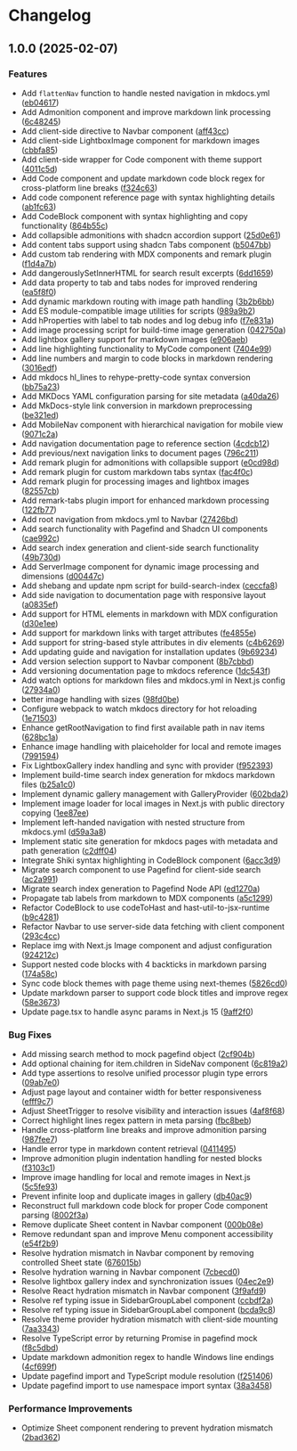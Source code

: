 # Changelog

## 1.0.0 (2025-02-07)


### Features

* Add `flattenNav` function to handle nested navigation in mkdocs.yml ([eb04617](https://github.com/tomw1808/mkdocs-shadcn/commit/eb0461708b8f29b6817b71f2ecc9190a62183d86))
* Add Admonition component and improve markdown link processing ([6c48245](https://github.com/tomw1808/mkdocs-shadcn/commit/6c48245c0975262487279c1aac6e1ad2423efac4))
* Add client-side directive to Navbar component ([aff43cc](https://github.com/tomw1808/mkdocs-shadcn/commit/aff43cc2213eb9375b1c8fa92d6a701bf5791a00))
* Add client-side LightboxImage component for markdown images ([cbbfa85](https://github.com/tomw1808/mkdocs-shadcn/commit/cbbfa85eefbf048cd51b1a5de432e0cdfb65e138))
* Add client-side wrapper for Code component with theme support ([4011c5d](https://github.com/tomw1808/mkdocs-shadcn/commit/4011c5d4067be01677f1ed03bef611280cec73c2))
* Add Code component and update markdown code block regex for cross-platform line breaks ([f324c63](https://github.com/tomw1808/mkdocs-shadcn/commit/f324c63d1324511b8574e76b2f6bd3ecc6b5172f))
* Add code component reference page with syntax highlighting details ([ab1fc63](https://github.com/tomw1808/mkdocs-shadcn/commit/ab1fc6341de10508f1ed36a03123863f11644d87))
* Add CodeBlock component with syntax highlighting and copy functionality ([864b55c](https://github.com/tomw1808/mkdocs-shadcn/commit/864b55c3fc2b7abbe145d275c39fe4a882bd06fe))
* Add collapsible admonitions with shadcn accordion support ([25d0e61](https://github.com/tomw1808/mkdocs-shadcn/commit/25d0e617eb726f15a4c96e66d9904c250f9ada14))
* Add content tabs support using shadcn Tabs component ([b5047bb](https://github.com/tomw1808/mkdocs-shadcn/commit/b5047bbb1667a8c2185bb9f3364003cfa2de0004))
* Add custom tab rendering with MDX components and remark plugin ([f1d4a7b](https://github.com/tomw1808/mkdocs-shadcn/commit/f1d4a7b58e2a63017807405bd6466e7ad5fbd955))
* Add dangerouslySetInnerHTML for search result excerpts ([6dd1659](https://github.com/tomw1808/mkdocs-shadcn/commit/6dd1659f3aa6a11cac0a456987df3663fbca5abc))
* Add data property to tab and tabs nodes for improved rendering ([ea5f8f0](https://github.com/tomw1808/mkdocs-shadcn/commit/ea5f8f0877343c52ddf137f6e0ca1fceb40195a4))
* Add dynamic markdown routing with image path handling ([3b2b6bb](https://github.com/tomw1808/mkdocs-shadcn/commit/3b2b6bb74d32e17020b22e785e7611b948c124e3))
* Add ES module-compatible image utilities for scripts ([989a9b2](https://github.com/tomw1808/mkdocs-shadcn/commit/989a9b258aee6c8db3b3ac3040ddcddc42c5ab11))
* Add hProperties with label to tab nodes and log debug info ([f7e831a](https://github.com/tomw1808/mkdocs-shadcn/commit/f7e831aff213b431230d23a72d64ca256234cd57))
* Add image processing script for build-time image generation ([042750a](https://github.com/tomw1808/mkdocs-shadcn/commit/042750ab7e4de8f0e5d6c2897d71b4cf12204dd6))
* Add lightbox gallery support for markdown images ([e906aeb](https://github.com/tomw1808/mkdocs-shadcn/commit/e906aeb454d6369687813e49586886b8d4a418cd))
* Add line highlighting functionality to MyCode component ([7404e99](https://github.com/tomw1808/mkdocs-shadcn/commit/7404e99d3106f66f15ad1c7f237c6fe7360861d0))
* Add line numbers and margin to code blocks in markdown rendering ([3016edf](https://github.com/tomw1808/mkdocs-shadcn/commit/3016edfd051718ee53924dcaa1ccc0c39b18becd))
* Add mkdocs hl_lines to rehype-pretty-code syntax conversion ([bb75a23](https://github.com/tomw1808/mkdocs-shadcn/commit/bb75a23e9fbdd82368af3c5febda3164d5c51e68))
* Add MKDocs YAML configuration parsing for site metadata ([a40da26](https://github.com/tomw1808/mkdocs-shadcn/commit/a40da264f969943bf0f1762bf251b02e4aa453b7))
* Add MkDocs-style link conversion in markdown preprocessing ([be321ed](https://github.com/tomw1808/mkdocs-shadcn/commit/be321ed67d94d85b013d4a55be3f8f797659cce6))
* Add MobileNav component with hierarchical navigation for mobile view ([9071c2a](https://github.com/tomw1808/mkdocs-shadcn/commit/9071c2a107b23dba3cd3ca722bf2aab384b54631))
* Add navigation documentation page to reference section ([4cdcb12](https://github.com/tomw1808/mkdocs-shadcn/commit/4cdcb12bd6430077e5a6f7d3fb9124b43ceeb90f))
* Add previous/next navigation links to document pages ([796c211](https://github.com/tomw1808/mkdocs-shadcn/commit/796c2117dadee26270862180520ae267cb3b6a22))
* Add remark plugin for admonitions with collapsible support ([e0cd98d](https://github.com/tomw1808/mkdocs-shadcn/commit/e0cd98de44af9c98b785fe0cf3ec664d20758d8f))
* Add remark plugin for custom markdown tabs syntax ([fac4f0c](https://github.com/tomw1808/mkdocs-shadcn/commit/fac4f0c8b2de0b8418a1f49603fe2fdd86def0bc))
* Add remark plugin for processing images and lightbox images ([82557cb](https://github.com/tomw1808/mkdocs-shadcn/commit/82557cbba03c73f9944002917666d30dcfa308c8))
* Add remark-tabs plugin import for enhanced markdown processing ([122fb77](https://github.com/tomw1808/mkdocs-shadcn/commit/122fb77f208e4ab2fc57fa4ef180416aff4fab82))
* Add root navigation from mkdocs.yml to Navbar ([27426bd](https://github.com/tomw1808/mkdocs-shadcn/commit/27426bd16f43dab64d2321c4cb40121fc2df61da))
* Add search functionality with Pagefind and Shadcn UI components ([cae992c](https://github.com/tomw1808/mkdocs-shadcn/commit/cae992ca886bec8e46ea474d104a415ae7c1c35b))
* Add search index generation and client-side search functionality ([49b730d](https://github.com/tomw1808/mkdocs-shadcn/commit/49b730d224316431ffd3a621c15f57bb7fe1df78))
* Add ServerImage component for dynamic image processing and dimensions ([d00447c](https://github.com/tomw1808/mkdocs-shadcn/commit/d00447c3c78ad93dfdabe6368cc42a594ef10630))
* Add shebang and update npm script for build-search-index ([ceccfa8](https://github.com/tomw1808/mkdocs-shadcn/commit/ceccfa82de7e12385603190656b768960f312610))
* Add side navigation to documentation page with responsive layout ([a0835ef](https://github.com/tomw1808/mkdocs-shadcn/commit/a0835ef5545834b37b7955ed2bef12cdbd46fa19))
* Add support for HTML elements in markdown with MDX configuration ([d30e1ee](https://github.com/tomw1808/mkdocs-shadcn/commit/d30e1eec7728aa6e8f87c3c23da13f732ee7ffab))
* Add support for markdown links with target attributes ([fe4855e](https://github.com/tomw1808/mkdocs-shadcn/commit/fe4855e8f4da580347dfbc4c5c641868e5e34345))
* Add support for string-based style attributes in div elements ([c4b6269](https://github.com/tomw1808/mkdocs-shadcn/commit/c4b6269381b2e4143f4d61edea598d7e0e92703e))
* Add updating guide and navigation for installation updates ([9b69234](https://github.com/tomw1808/mkdocs-shadcn/commit/9b69234f0434028310150f75f6f07109c8888d23))
* Add version selection support to Navbar component ([8b7cbbd](https://github.com/tomw1808/mkdocs-shadcn/commit/8b7cbbddf845847cf0f70e14dc91bbfaa21a9d8b))
* Add versioning documentation page to mkdocs reference ([1dc543f](https://github.com/tomw1808/mkdocs-shadcn/commit/1dc543ffcb21102562eec8356f6091ca2bda5e03))
* Add watch options for markdown files and mkdocs.yml in Next.js config ([27934a0](https://github.com/tomw1808/mkdocs-shadcn/commit/27934a04a22069a0a75fc390d64bb93e8cbbde14))
* better image handling with sizes ([98fd0be](https://github.com/tomw1808/mkdocs-shadcn/commit/98fd0be5768e6c0c62c0c2814c779b2dbab4a41b))
* Configure webpack to watch mkdocs directory for hot reloading ([1e71503](https://github.com/tomw1808/mkdocs-shadcn/commit/1e71503285b16d7d8a272877b717447fec40810d))
* Enhance getRootNavigation to find first available path in nav items ([628bc1a](https://github.com/tomw1808/mkdocs-shadcn/commit/628bc1a5bfb09998463af313f7eaf2cbde67d632))
* Enhance image handling with plaiceholder for local and remote images ([7991594](https://github.com/tomw1808/mkdocs-shadcn/commit/7991594fcc50d22a155039adc535f7e0500c3d64))
* Fix LightboxGallery index handling and sync with provider ([f952393](https://github.com/tomw1808/mkdocs-shadcn/commit/f952393bd82c9141588ed95273d3a09a05584d5a))
* Implement build-time search index generation for mkdocs markdown files ([b25a1c0](https://github.com/tomw1808/mkdocs-shadcn/commit/b25a1c03ebd1fb326d49597f9f218ea720239652))
* Implement dynamic gallery management with GalleryProvider ([602bda2](https://github.com/tomw1808/mkdocs-shadcn/commit/602bda2052181544f9efbe828856c2fd51434ce2))
* Implement image loader for local images in Next.js with public directory copying ([1ee87ee](https://github.com/tomw1808/mkdocs-shadcn/commit/1ee87eeb0883f8c4e6a290e939273f20b3180f89))
* Implement left-handed navigation with nested structure from mkdocs.yml ([d59a3a8](https://github.com/tomw1808/mkdocs-shadcn/commit/d59a3a8d2dd2dbdc135bc4ca57ffae53819daf84))
* Implement static site generation for mkdocs pages with metadata and path generation ([c2dff04](https://github.com/tomw1808/mkdocs-shadcn/commit/c2dff04e536f52f08782b1088216a178cde6f7ab))
* Integrate Shiki syntax highlighting in CodeBlock component ([6acc3d9](https://github.com/tomw1808/mkdocs-shadcn/commit/6acc3d9cc1cca0d6fbb4488d9c1bc5b5d0ecb2c8))
* Migrate search component to use Pagefind for client-side search ([ac2a991](https://github.com/tomw1808/mkdocs-shadcn/commit/ac2a9911e9d6efe1bb0a65e9edfb923cce34591f))
* Migrate search index generation to Pagefind Node API ([ed1270a](https://github.com/tomw1808/mkdocs-shadcn/commit/ed1270a5999c84e9ff67f37e4694752a1da25cab))
* Propagate tab labels from markdown to MDX components ([a5c1299](https://github.com/tomw1808/mkdocs-shadcn/commit/a5c1299ba5aba0f34ea56f3f6fb87b90ae58c9b9))
* Refactor CodeBlock to use codeToHast and hast-util-to-jsx-runtime ([b9c4281](https://github.com/tomw1808/mkdocs-shadcn/commit/b9c428172dd8af26cd60e270c08d8995c933eb7d))
* Refactor Navbar to use server-side data fetching with client component ([293c4cc](https://github.com/tomw1808/mkdocs-shadcn/commit/293c4cc1b04b1932227ab4d5004d0d36dfb471d8))
* Replace img with Next.js Image component and adjust configuration ([924212c](https://github.com/tomw1808/mkdocs-shadcn/commit/924212cc667febc7f162c2e566a9a9250e909eea))
* Support nested code blocks with 4 backticks in markdown parsing ([174a58c](https://github.com/tomw1808/mkdocs-shadcn/commit/174a58ce49f9c1322a982c3e3de320d5d0ead8ee))
* Sync code block themes with page theme using next-themes ([5826cd0](https://github.com/tomw1808/mkdocs-shadcn/commit/5826cd075b79f1c6926dbcc9e3c926a55363a24a))
* Update markdown parser to support code block titles and improve regex ([58e3673](https://github.com/tomw1808/mkdocs-shadcn/commit/58e3673d873c2972c5e3e5405f59b9b884567ed5))
* Update page.tsx to handle async params in Next.js 15 ([9aff2f0](https://github.com/tomw1808/mkdocs-shadcn/commit/9aff2f0d05bff06bbf75ad580fdc4930446bbaa8))


### Bug Fixes

* Add missing search method to mock pagefind object ([2cf904b](https://github.com/tomw1808/mkdocs-shadcn/commit/2cf904bbdfcfb8b78afe3837d1b14d0625d5cab1))
* Add optional chaining for item.children in SideNav component ([6c819a2](https://github.com/tomw1808/mkdocs-shadcn/commit/6c819a29859bb7229d6a72cec6239a050fb166fd))
* Add type assertions to resolve unified processor plugin type errors ([09ab7e0](https://github.com/tomw1808/mkdocs-shadcn/commit/09ab7e0d3bc0bde23c57c0234c706a3add1ffe67))
* Adjust page layout and container width for better responsiveness ([efff9c7](https://github.com/tomw1808/mkdocs-shadcn/commit/efff9c79a4a2324708b8f4d3ee6d32a68ff669a1))
* Adjust SheetTrigger to resolve visibility and interaction issues ([4af8f68](https://github.com/tomw1808/mkdocs-shadcn/commit/4af8f6886dd11828f9163f64b39aa89161474f49))
* Correct highlight lines regex pattern in meta parsing ([fbc8beb](https://github.com/tomw1808/mkdocs-shadcn/commit/fbc8beb0f9ba9b8e1787c9c4b4efc3b113fc9f55))
* Handle cross-platform line breaks and improve admonition parsing ([987fee7](https://github.com/tomw1808/mkdocs-shadcn/commit/987fee7eeef15c3689fab7c6758e45724e0135de))
* Handle error type in markdown content retrieval ([0411495](https://github.com/tomw1808/mkdocs-shadcn/commit/04114952e01993b0525139dd508284a1ab15dcbf))
* Improve admonition plugin indentation handling for nested blocks ([f3103c1](https://github.com/tomw1808/mkdocs-shadcn/commit/f3103c1d4fcb18e206a059d3eb9a1488e9ee5d3d))
* Improve image handling for local and remote images in Next.js ([5c5fe93](https://github.com/tomw1808/mkdocs-shadcn/commit/5c5fe9398e26267e1a4d728303c822136c2c55cf))
* Prevent infinite loop and duplicate images in gallery ([db40ac9](https://github.com/tomw1808/mkdocs-shadcn/commit/db40ac9a5cb86470a8ec7d4b7964a6fb05e95e24))
* Reconstruct full markdown code block for proper Code component parsing ([8002f3a](https://github.com/tomw1808/mkdocs-shadcn/commit/8002f3a0e17dcb549c671d7e79f0238e9d78eff8))
* Remove duplicate Sheet content in Navbar component ([000b08e](https://github.com/tomw1808/mkdocs-shadcn/commit/000b08e207da6181bc1d6eb2e7dec46d9bd0c81b))
* Remove redundant span and improve Menu component accessibility ([e54f2b9](https://github.com/tomw1808/mkdocs-shadcn/commit/e54f2b944885ec1cee01768b411fb2ea764cbf16))
* Resolve hydration mismatch in Navbar component by removing controlled Sheet state ([676015b](https://github.com/tomw1808/mkdocs-shadcn/commit/676015b44e0eb1f50c52d78e0328298b5803fa83))
* Resolve hydration warning in Navbar component ([7cbecd0](https://github.com/tomw1808/mkdocs-shadcn/commit/7cbecd03a407d42f5c40a6b2a280ddba2b04c5e6))
* Resolve lightbox gallery index and synchronization issues ([04ec2e9](https://github.com/tomw1808/mkdocs-shadcn/commit/04ec2e962c952f90d5eb34010f190ab99b659ce5))
* Resolve React hydration mismatch in Navbar component ([3f9afd9](https://github.com/tomw1808/mkdocs-shadcn/commit/3f9afd93748e365ef1be2e6eae52df03f180721e))
* Resolve ref typing issue in SidebarGroupLabel component ([ccbdf2a](https://github.com/tomw1808/mkdocs-shadcn/commit/ccbdf2a8c9ae151981932dd41f4a04e562795f2d))
* Resolve ref typing issue in SidebarGroupLabel component ([bcda9c8](https://github.com/tomw1808/mkdocs-shadcn/commit/bcda9c82157164083aa2b424e2f3ba1e8fa54eda))
* Resolve theme provider hydration mismatch with client-side mounting ([7aa3343](https://github.com/tomw1808/mkdocs-shadcn/commit/7aa33438dbbe83659e3bb05c69f8fb1b0cdc3f03))
* Resolve TypeScript error by returning Promise in pagefind mock ([f8c5dbd](https://github.com/tomw1808/mkdocs-shadcn/commit/f8c5dbd85afc6249d04fbad0f63f94c138b5d90f))
* Update markdown admonition regex to handle Windows line endings ([4cf699f](https://github.com/tomw1808/mkdocs-shadcn/commit/4cf699fc544c646985dee298ff2d60781b7fdbb7))
* Update pagefind import and TypeScript module resolution ([f251406](https://github.com/tomw1808/mkdocs-shadcn/commit/f2514064c481cfbfb07adc52300889680ee9cbb6))
* Update pagefind import to use namespace import syntax ([38a3458](https://github.com/tomw1808/mkdocs-shadcn/commit/38a34587067260dfae95b897966150e188d5e754))


### Performance Improvements

* Optimize Sheet component rendering to prevent hydration mismatch ([2bad362](https://github.com/tomw1808/mkdocs-shadcn/commit/2bad36220006f41865d76c6b6c63eb7560153d97))
